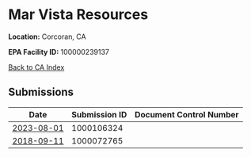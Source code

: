 # Mar Vista Resources

**Location:** Corcoran, CA

**EPA Facility ID:** 100000239137

[Back to CA Index](../../index.md)

## Submissions

| Date | Submission ID | Document Control Number |
|------|--------------|-------------------------|
| [2023-08-01](submissions/1000106324.md) | 1000106324 |  |
| [2018-09-11](submissions/1000072765.md) | 1000072765 |  |
